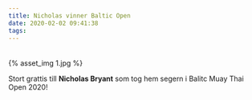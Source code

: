 ```yaml
---
title: Nicholas vinner Baltic Open
date: 2020-02-02 09:41:38
tags:
---
```


<div style="padding-top: 20px; width: 100%;">
	{% asset_img 1.jpg %}
</div>

Stort grattis till **Nicholas Bryant** som tog hem segern i Balitc Muay Thai Open 2020!